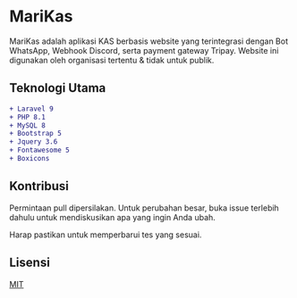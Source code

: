 # MariKas

MariKas adalah aplikasi KAS berbasis website yang terintegrasi dengan Bot WhatsApp, Webhook Discord, serta payment gateway Tripay. Website ini digunakan oleh organisasi tertentu & tidak untuk publik.

## Teknologi Utama

```diff
+ Laravel 9
+ PHP 8.1
+ MySQL 8
+ Bootstrap 5
+ Jquery 3.6
+ Fontawesome 5
+ Boxicons
```

## Kontribusi

Permintaan pull dipersilakan. Untuk perubahan besar, buka issue terlebih dahulu untuk mendiskusikan apa yang ingin Anda ubah.

Harap pastikan untuk memperbarui tes yang sesuai.

## Lisensi

[MIT](https://choosealicense.com/licenses/mit/)
